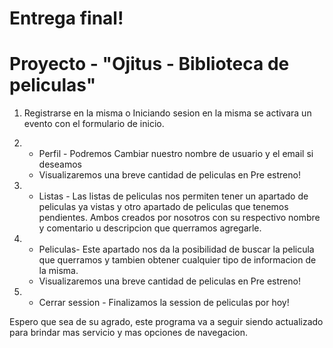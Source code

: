 
# Entrega final!

# Proyecto  - "Ojitus - Biblioteca de peliculas"

1. Registrarse en la misma o Iniciando sesion en la misma se activara un evento con el formulario de inicio.

2. - Perfil - Podremos Cambiar nuestro nombre de usuario y el email si deseamos 
    - Visualizaremos una breve cantidad de peliculas en Pre estreno!

3. - Listas - Las listas de peliculas nos permiten tener un apartado de peliculas ya vistas y otro apartado de peliculas que tenemos pendientes. Ambos creados por nosotros con su respectivo nombre y comentario u descripcion que querramos agregarle.

4. - Peliculas- Este apartado nos da la posibilidad de buscar la pelicula que querramos y tambien obtener cualquier tipo de informacion de la misma. 
    - Visualizaremos una breve cantidad de peliculas en Pre estreno!

5. - Cerrar session - Finalizamos la session de peliculas por hoy!


Espero que sea de su agrado, este programa va a seguir siendo actualizado para brindar mas servicio y mas opciones de navegacion.
